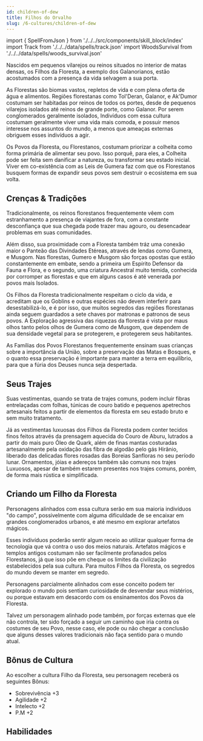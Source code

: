 ```yaml
---
id: children-of-dew
title: Filhos do Orvalho
slug: /6-cultures/children-of-dew
---
```


import { SpellFromJson } from './../../src/components/skill_block/index'
import Track from './../../data/spells/track.json'
import WoodsSurvival from './../../data/spells/woods_survival.json'

Nascidos em pequenos vilarejos ou reinos situados no interior de matas densas, os Filhos da Floresta, a exemplo dos Galanorianos, estão acostumados com a presença da vida selvagem a sua porta.

As Florestas são biomas vastos, repletos de vida e com plena oferta de água e alimentos. Regiões florestanas como Tol'Deran, Galanor, e Ak'Dumor costumam ser habitadas por reinos de todos os portes, desde de pequenos vilarejos isolados até reinos de grande porte, como Galanor.
Por serem conglomerados geralmente isolados, Indivíduos com essa cultura costumam geralmente viver uma vida mais comoda, e possuir menos interesse nos assuntos do mundo, a menos que ameaças externas obriguem esses indivíduos a agir.

Os Povos da Floresta, ou Florestanos, costumam priorizar a colheita como forma primária de alimentar seu povo. Isso porquê, para eles, a Colheita pode ser feita sem danificar a natureza, ou transformar seu estado inicial. Viver em co-existência com as Leis de Gumera faz com que os Florestanos busquem formas de expandir seus povos sem destruir o ecosistema em sua volta.

## Crenças & Tradições

Tradicionalmente, os reinos florestanos frequentemente vêem com estranhamento a presença de viajantes de fora, com a constante desconfiança que sua chegada pode trazer mau agouro, ou desencadear problemas em suas comunidades.

Além disso, sua proximidade com a Floresta também tráz uma conexão maior o Panteão das Divindades Etéreas, através de lendas como Gumera, e Musgom.
Nas florestas, Gumero e Musgom são forças opostas que estão constantemente em embate, sendo a primeira um Espírito Defensor da Fauna e Flora, e o segundo, uma criatura Ancestral muito temida, conhecida por corromper as florestas e que em alguns casos é até venerada por povos mais Isolados. 

Os Filhos da Floresta tradicionalmente respeitam o ciclo da vida, e acreditam que os Goblins e outras espécies não devem interferir para desestabilizá-lo, e é por isso, que muitos segredos das regiões florestanas ainda seguem guardados a sete chaves por matronas e patronos de seus povos.
A Exploração agressiva das riquezas da floresta é vista por maus olhos tanto pelos olhos de Gumera como de Musgom, que dependem de sua densidade vegetal para se protegerem, e protegerem seus habitantes.

As Famílias dos Povos Florestanos frequentemente ensinam suas crianças sobre a importância da União, sobre a preservação das Matas e Bosques, e o quanto essa preservação é importante para manter a terra em equilíbrio, para que a fúria dos Deuses nunca seja despertada.

## Seus Trajes

Suas vestimentas, quando se trata de trajes comuns, podem incluir fibras entrelaçadas com folhas, túnicas de couro batido e pequenos apetrechos artesanais feitos a partir de elementos da floresta em seu estado bruto e sem muito tratamento. 

Já as vestimentas luxuosas dos Filhos da Floresta podem conter tecidos finos feitos através da prensagem aquecida do Couro de Aburu, lutrados a partir do mais puro Óleo de Quark, além de finas mantas costuradas artesanalmente pela oxidação das fibra de algodão pelo gás Hirânio, liberado das delicadas flores rosadas das Boreias Sanfloras no seu período lunar.
Ornamentos, jóias e adereços também são comuns nos trajes Luxuosos, apesar de também estarem presentes nos trajes comuns, porém, de forma mais rústica e simplificada.

## Criando um Filho da Floresta

Personagens alinhados com essa cultura serão em sua maioria indivíduos "do campo", possivelmente com alguma dificuldade de se encaixar em grandes conglomerados urbanos, e até mesmo em explorar artefatos mágicos.

Esses indivíduos poderão sentir algum receio ao utilizar qualquer forma de tecnologia que vá contra o uso dos meios naturais. Artefatos mágicos e templos antigos costumam não ser facilmente profanados pelos Florestanos, já que isso põe em cheque os limites da civilização estabelecidos pela sua cultura. Para muitos Filhos da Floresta, os segredos do mundo devem se manter em segredo.

Personagens parcialmente alinhados com esse conceito podem ter explorado o mundo pois sentiam curiosidade de desvendar seus mistérios, ou porque estavam em desacordo com os ensinamentos dos Povos da Floresta.

Talvez um personagem alinhado pode também, por forças externas que ele não controla, ter sido forçado a seguir um caminho que iria contra os costumes de seu Povo, nesse caso, ele pode ou não chegar a conclusão que alguns desses valores tradicionais não faça sentido para o mundo atual.

## Bônus de Cultura

Ao escolher a cultura Filho da Floresta, seu personagem receberá os seguintes Bônus:

- Sobrevivência +3
- Agilidade +2
- Intelecto +2
- P.M +2

## Habilidades

<SpellFromJson spellData={Track} />
<SpellFromJson spellData={WoodsSurvival} />